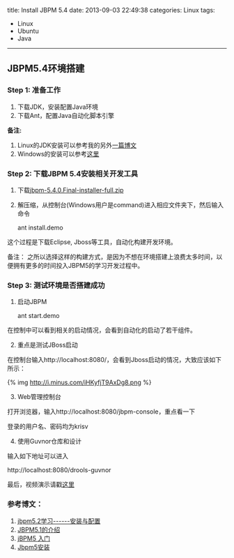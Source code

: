 title: Install JBPM 5.4
date: 2013-09-03 22:49:38
categories: Linux
tags:
- Linux 
- Ubuntu
- Java
---

## JBPM5.4环境搭建

### Step 1: 准备工作

1. 下载JDK，安装配置Java环境
2. 下载Ant，配置Java自动化脚本引擎

__备注:__

1. Linux的JDK安装可以参考我的另外[一篇博文](http://beforeload.github.io/2013/06/29/building-distributed-systems-development-environment/)
2. Windows的安装可以参考[这里](http://www.cnitblog.com/intrl/archive/2009/04/11/56254.aspx)

### Step 2: 下载JBPM 5.4安装相关开发工具

1. 下载[jbpm-5.4.0.Final-installer-full.zip](http://softlayer-dal.dl.sourceforge.net/project/jbpm/jBPM%205/jbpm-5.4.0.Final/jbpm-5.4.0.Final-installer-full.zip)
2. 解压缩，从控制台(Windows用户是command)进入相应文件夹下，然后输入命令

    ant install.demo

这个过程是下载Eclipse, Jboss等工具，自动化构建开发环境。

备注： 之所以选择这样的构建方式，是因为不想在环境搭建上浪费太多时间，以便拥有更多的时间投入JBPM5的学习开发过程中。

### Step 3: 测试环境是否搭建成功

1. 启动JBPM

    ant start.demo

在控制中可以看到相关的启动情况，会看到自动化的启动了若干组件。

2. 重点是测试JBoss启动

在控制台输入http://localhost:8080/，会看到Jboss启动的情况，大致应该如下所示：

{% img http://i.minus.com/iHKyfjT9AxDg8.png %}

3. Web管理控制台

打开浏览器，输入http://localhost:8080/jbpm-console，重点看一下

登录的用户名、密码均为krisv 

4. 使用Guvnor仓库和设计 

输入如下地址可以进入

http://localhost:8080/drools-guvnor

最后，视频演示请戳[这里](http://people.redhat.com/kverlaen/install-gwt-console-jbpm.swf)

### 参考博文：

 1. [jbpm5.2学习------安装与配置](http://wanglu271991027.iteye.com/blog/1495799)
 2. [JBPM5.1的介绍](http://www.cnblogs.com/skyme/archive/2011/11/07/2238782.html)
 3. [jBPM5 入门](http://w26.iteye.com/blog/998431)
 4. [Jbpm5安装](http://blog.chinaunix.net/uid-122937-id-3731868.html)
